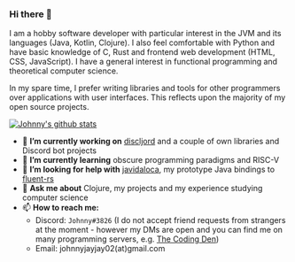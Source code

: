 ### Hi there 👋

I am a hobby software developer with particular interest in the JVM and its languages (Java, Kotlin, Clojure). I also feel comfortable with Python and have basic knowledge of C, Rust and frontend web development (HTML, CSS, JavaScript). I have a general interest in functional programming and theoretical computer science.

In my spare time, I prefer writing libraries and tools for other programmers over applications with user interfaces. This reflects upon the majority of my open source projects.

[![Johnny's github stats](https://github-readme-stats.vercel.app/api?username=johnnyjayjay&theme=dark)](https://github.com/anuraghazra/github-readme-stats)

- 🔭 **I’m currently working on** [discljord](https://github.com/IGJoshua/discljord) and a couple of own libraries and Discord bot projects
- 🌱 **I’m currently learning** obscure programming paradigms and RISC-V
- 🤔 **I’m looking for help with** [javidaloca](https://github.com/JohnnyJayJay/javidaloca), my prototype Java bindings to [fluent-rs](https://github.com/projectfluent/fluent-rs)
- 💬 **Ask me about** Clojure, my projects and my experience studying computer science
- 📫 **How to reach me:**
  - Discord: `Johnny#3826` (I do not accept friend requests from strangers at the moment - however my DMs are open and you can find me on many programming servers, e.g. [The Coding Den](https://discord.gg/code))
  - Email: johnnyjayjay02(at)gmail.com

<!--
**JohnnyJayJay/JohnnyJayJay** is a ✨ _special_ ✨ repository because its `README.md` (this file) appears on your GitHub profile.

Here are some ideas to get you started:

- 🔭 I’m currently working on ...
- 🌱 I’m currently learning ...
- 👯 I’m looking to collaborate on ...
- 🤔 I’m looking for help with ...
- 💬 Ask me about ...
- 📫 How to reach me: ...
- 😄 Pronouns: ...
- ⚡ Fun fact: ...
-->
